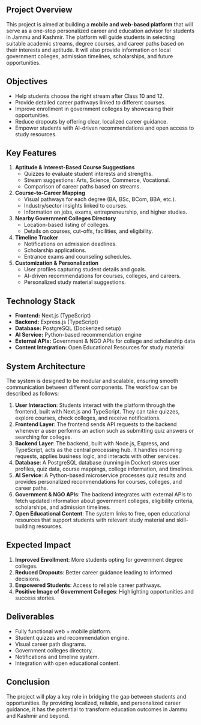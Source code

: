 ## Project Overview

This project is aimed at building a **mobile and web-based platform** that will serve as a one-stop personalized career and education advisor for students in Jammu and Kashmir. The platform will guide students in selecting suitable academic streams, degree courses, and career paths based on their interests and aptitude. It will also provide information on local government colleges, admission timelines, scholarships, and future opportunities.

## Objectives

- Help students choose the right stream after Class 10 and 12.
- Provide detailed career pathways linked to different courses.
- Improve enrollment in government colleges by showcasing their opportunities.
- Reduce dropouts by offering clear, localized career guidance.
- Empower students with AI-driven recommendations and open access to study resources.

## Key Features

1. **Aptitude & Interest-Based Course Suggestions**
    - Quizzes to evaluate student interests and strengths.
    - Stream suggestions: Arts, Science, Commerce, Vocational.
    - Comparison of career paths based on streams.
2. **Course-to-Career Mapping**
    - Visual pathways for each degree (BA, BSc, BCom, BBA, etc.).
    - Industry/sector insights linked to courses.
    - Information on jobs, exams, entrepreneurship, and higher studies.
3. **Nearby Government Colleges Directory**
    - Location-based listing of colleges.
    - Details on courses, cut-offs, facilities, and eligibility.
4. **Timeline Tracker**
    - Notifications on admission deadlines.
    - Scholarship applications.
    - Entrance exams and counseling schedules.
5. **Customization & Personalization**
    - User profiles capturing student details and goals.
    - AI-driven recommendations for courses, colleges, and careers.
    - Personalized study material suggestions.

## Technology Stack

- **Frontend:** Next.js (TypeScript)
- **Backend:** Express.js (TypeScript)
- **Database:** PostgreSQL (Dockerized setup)
- **AI Service:** Python-based recommendation engine
- **External APIs:** Government & NGO APIs for college and scholarship data
- **Content Integration:** Open Educational Resources for study material

## System Architecture

The system is designed to be modular and scalable, ensuring smooth communication between different components. The workflow can be described as follows:

1. **User Interaction**: Students interact with the platform through the frontend, built with Next.js and TypeScript. They can take quizzes, explore courses, check colleges, and receive notifications.
2. **Frontend Layer**: The frontend sends API requests to the backend whenever a user performs an action such as submitting quiz answers or searching for colleges.
3. **Backend Layer**: The backend, built with Node.js, Express, and TypeScript, acts as the central processing hub. It handles incoming requests, applies business logic, and interacts with other services.
4. **Database**: A PostgreSQL database (running in Docker) stores user profiles, quiz data, course mappings, college information, and timelines.
5. **AI Service**: A Python-based microservice processes quiz results and provides personalized recommendations for courses, colleges, and career paths.
6. **Government & NGO APIs**: The backend integrates with external APIs to fetch updated information about government colleges, eligibility criteria, scholarships, and admission timelines.
7. **Open Educational Content**: The system links to free, open educational resources that support students with relevant study material and skill-building resources.

## Expected Impact

1. **Improved Enrollment**: More students opting for government degree colleges.
2. **Reduced Dropouts**: Better career guidance leading to informed decisions.
3. **Empowered Students**: Access to reliable career pathways.
4. **Positive Image of Government Colleges**: Highlighting opportunities and success stories.

## Deliverables

- Fully functional web + mobile platform.
- Student quizzes and recommendation engine.
- Visual career path diagrams.
- Government colleges directory.
- Notifications and timeline system.
- Integration with open educational content.

## Conclusion

The project will play a key role in bridging the gap between students and opportunities. By providing localized, reliable, and personalized career guidance, it has the potential to transform education outcomes in Jammu and Kashmir and beyond.
